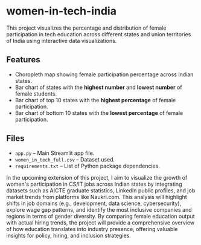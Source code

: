# women-in-tech-india

This project visualizes the percentage and distribution of female participation in tech education across different states and union territories of India using interactive data visualizations.

## Features

- Choropleth map showing female participation percentage across Indian states.
- Bar chart of states with the **highest number** and **lowest number** of female students.
- Bar chart of top 10 states with the **highest percentage** of female participation.
- Bar chart of bottom 10 states with the **lowest percentage** of female participation.

## Files

- `app.py` – Main Streamlit app file.
- `women_in_tech_full.csv` – Dataset used.
- `requirements.txt` – List of Python package dependencies.

In the upcoming extension of this project, I aim to visualize the growth of women's participation in CS/IT jobs across Indian states by integrating datasets such as AICTE graduate statistics, LinkedIn public profiles, and job market trends from platforms like Naukri.com. This analysis will highlight shifts in job domains (e.g., development, data science, cybersecurity), explore wage gap patterns, and identify the most inclusive companies and regions in terms of gender diversity. By comparing female education output with actual hiring trends, the project will provide a comprehensive overview of how education translates into industry presence, offering valuable insights for policy, hiring, and inclusion strategies.



